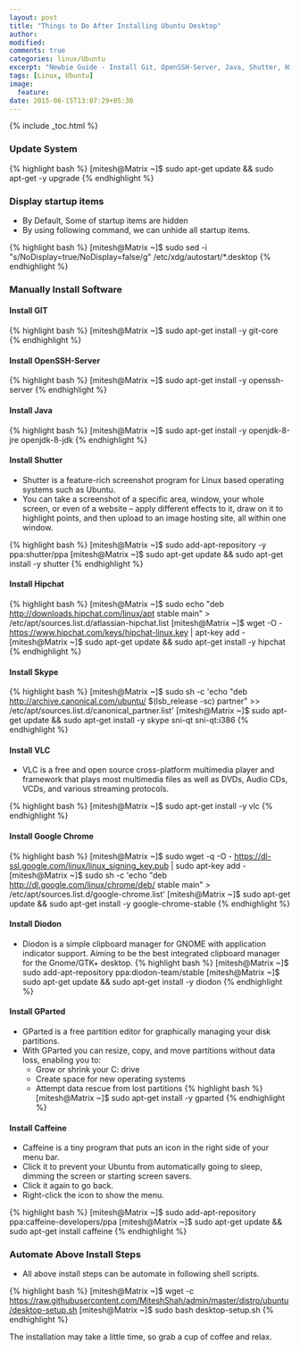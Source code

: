 ```yaml
---
layout: post
title: "Things to Do After Installing Ubuntu Desktop"
author:
modified:
comments: true
categories: linux/Ubuntu
excerpt: "Newbie Guide - Install Git, OpenSSH-Server, Java, Shutter, Hipchat, VLC and Google Chrome"
tags: [Linux, Ubuntu]
image:
  feature:
date: 2015-06-15T13:07:29+05:30
---
```


{% include _toc.html %}

### Update System
{% highlight bash %}
[mitesh@Matrix ~]$ sudo apt-get update && sudo apt-get -y upgrade
{% endhighlight %}

### Display startup items

* By Default, Some of startup items are hidden
* By using following command, we can unhide all startup items.

{% highlight bash %}
[mitesh@Matrix ~]$ sudo sed -i "s/NoDisplay=true/NoDisplay=false/g" /etc/xdg/autostart/*.desktop
{% endhighlight %}

### Manually Install Software

#### Install GIT
{% highlight bash %}
[mitesh@Matrix ~]$ sudo apt-get install -y git-core
{% endhighlight %}

#### Install OpenSSH-Server
{% highlight bash %}
[mitesh@Matrix ~]$ sudo apt-get install -y openssh-server
{% endhighlight %}

#### Install Java
{% highlight bash %}
[mitesh@Matrix ~]$ sudo apt-get install -y openjdk-8-jre openjdk-8-jdk
{% endhighlight %}

#### Install Shutter

* Shutter is a feature-rich screenshot program for Linux based operating systems such as Ubuntu.
* You can take a screenshot of a specific area, window, your whole screen, or even of a website – apply different effects to it, draw on it to highlight points, and then upload to an image hosting site, all within one window.

{% highlight bash %}
[mitesh@Matrix ~]$ sudo add-apt-repository -y ppa:shutter/ppa
[mitesh@Matrix ~]$ sudo apt-get update && sudo apt-get install -y shutter
{% endhighlight %}

#### Install Hipchat
{% highlight bash %}
[mitesh@Matrix ~]$ sudo echo "deb http://downloads.hipchat.com/linux/apt stable main" > /etc/apt/sources.list.d/atlassian-hipchat.list
[mitesh@Matrix ~]$ wget -O - https://www.hipchat.com/keys/hipchat-linux.key | apt-key add -
[mitesh@Matrix ~]$ sudo apt-get update && sudo apt-get install -y hipchat
{% endhighlight %}

#### Install Skype
{% highlight bash %}
[mitesh@Matrix ~]$ sudo sh -c  'echo "deb http://archive.canonical.com/ubuntu/ $(lsb_release -sc) partner" >> /etc/apt/sources.list.d/canonical_partner.list'
[mitesh@Matrix ~]$ sudo apt-get update && sudo apt-get install -y skype sni-qt sni-qt:i386
{% endhighlight %}

#### Install VLC

* VLC is a free and open source cross-platform multimedia player and framework that plays most multimedia files as well as DVDs, Audio CDs, VCDs, and various streaming protocols.

{% highlight bash %}
[mitesh@Matrix ~]$ sudo apt-get install -y vlc
{% endhighlight %}

#### Install Google Chrome

{% highlight bash %}
[mitesh@Matrix ~]$ sudo wget -q -O - https://dl-ssl.google.com/linux/linux_signing_key.pub | sudo apt-key add -
[mitesh@Matrix ~]$ sudo sh -c 'echo "deb http://dl.google.com/linux/chrome/deb/ stable main" > /etc/apt/sources.list.d/google-chrome.list'
[mitesh@Matrix ~]$ sudo apt-get update && sudo apt-get install -y google-chrome-stable
{% endhighlight %}


#### Install Diodon

* Diodon is a simple clipboard manager for GNOME with application indicator support. Aiming to be the best integrated clipboard manager for the Gnome/GTK+ desktop.
{% highlight bash %}
[mitesh@Matrix ~]$ sudo add-apt-repository ppa:diodon-team/stable
[mitesh@Matrix ~]$ sudo apt-get update && sudo apt-get install -y diodon
{% endhighlight %}

#### Install GParted

* GParted is a free partition editor for graphically managing your disk partitions.
* With GParted you can resize, copy, and move partitions without data loss, enabling you to:
  * Grow or shrink your C: drive
  * Create space for new operating systems
  * Attempt data rescue from lost partitions
{% highlight bash %}
[mitesh@Matrix ~]$ sudo apt-get install -y gparted
{% endhighlight %}

#### Install Caffeine

* Caffeine is a tiny program that puts an icon in the right side of your menu bar.
* Click it to prevent your Ubuntu from automatically going to sleep, dimming the screen or starting screen savers.
* Click it again to go back.
* Right-click the icon to show the menu.

{% highlight bash %}
[mitesh@Matrix ~]$ sudo add-apt-repository ppa:caffeine-developers/ppa
[mitesh@Matrix ~]$ sudo apt-get update && sudo apt-get install caffeine
{% endhighlight %}

### Automate Above Install Steps

* All above install steps can be automate in following shell scripts.

{% highlight bash %}
[mitesh@Matrix ~]$ wget -c https://raw.githubusercontent.com/MiteshShah/admin/master/distro/ubuntu/desktop-setup.sh
[mitesh@Matrix ~]$ sudo bash desktop-setup.sh
{% endhighlight %}


The installation may take a little time, so grab a cup of coffee <i class="fa fa-coffee"></i> and relax.
